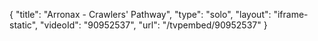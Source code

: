 {
    "title": "Arronax - Crawlers' Pathway",
    "type": "solo",
    "layout": "iframe-static",
    "videoId": "90952537",
    "url": "\/tvpembed\/90952537"
}